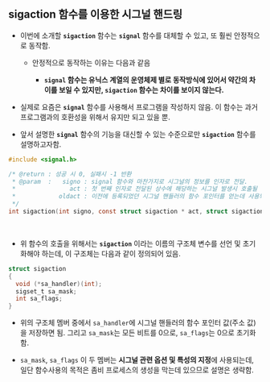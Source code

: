 ## sigaction 함수를 이용한 시그널 핸드링 <br>

* 이번에 소개할 **`sigaction`** 함수는 **`signal`** 함수를 대체할 수 있고,  또 훨씬 안정적으로 동작함.

  - 안정적으로 동작하는 이유는 다음과 같음
    
     + **`signal` 함수는 유닉스 계열의 운영체제 별로 동작방식에 있어서 약간의 차이를 보일 수 있지만, `sigaction` 함수는 차이를 보이지 않는다.**

* 실제로 요즘은 **`signal`** 함수를 사용해서 프로그램을 작성하지 않음. 이 함수는 과거 프로그램과의 호환성을 위해서 유지만 되고 있을 뿐.

* 앞서 설명한 **`signal`** 함수의 기능을 대신할 수 있는 수준으로만 **`sigaction`** 함수를 설명하고자함.

```C
#include <signal.h>

/* @return : 성공 시 0, 실패시 -1 반환
 * @param  :   signo : signal 함수와 마찬가지로 시그널의 정보를 인자로 전달.
 *               act : 첫 번째 인자로 전달된 상수에 해당하는 시그널 발생시 호출될 함수 (시그널 핸들러)의 정보 전달.
 *            oldact : 이전에 등록되었던 시그널 핸들러의 함수 포인터를 얻는데 사용되는 인자, 필요없다면 0 전달.
 */
int sigaction(int signo, const struct sigaction * act, struct sigaction * oldact);
```
<br>

* 위 함수의 호출을 위해서는 **`sigaction`** 이라는 이름의 구조체 변수를 선언 및 초기화해야 하는데, 이 구조체는 다음과 같이 정의되어 있음.

```C
struct sigaction
{
  void (*sa_handler)(int);
  sigset_t sa_mask;
  int sa_flags;
}
```

* 위의 구조체 멤버 중에서 `sa_handler`에 시그널 핸들러의 함수 포인터 값(주소 값)을 저장하면 됨. 그리고 `sa_mask`는 모든 비트를 0으로,
  `sa_flags`는 0으로 초기화 함.

* `sa_mask`, `sa_flags` 이 두 멤버는 **시그널 관련 옵션 및 특성의 지정**에 사용되는데, 일단 함수사용의 목적은 좀비 프로세스의 생성을 막는데 있으므로 설명은 생략함.
